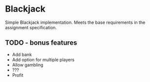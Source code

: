 # Blackjack

Simple Blackjack implementation. Meets the base requirements in the assignment specification.

## TODO - bonus features

* Add bank
* Add option for multiple players
* Allow gambling
* ???
* Profit
